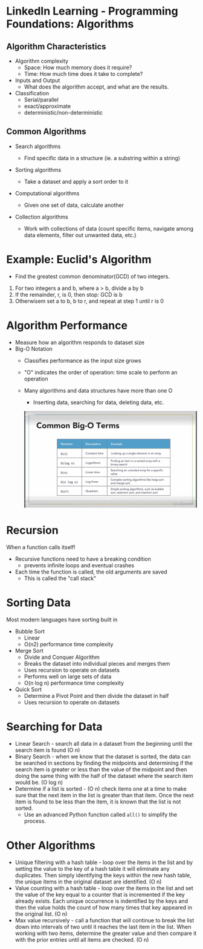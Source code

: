 # LinkedIn Learning - Programming Foundations: Algorithms

## Algorithm Characteristics

* Algorithm complexity
    * Space: How much memory does it require?
    * Time: How much time does it take to complete?
* Inputs and Output
    * What does the algorithm accept, and what are the results.
* Classification
    * Serial/parallel
    * exact/approximate
    * deterministic/non-deterministic

## Common Algorithms

* Search algorithms
    * Find specific data in a structure (ie. a substring within a string)

* Sorting algorithms
    * Take a dataset and apply a sort order to it

* Computational algorithms
    * Given one set of data, calculate another 

* Collection algorithms
    * Work with collections of data (count specific items, navigate among data elements, filter out unwanted data, etc.)

# Example:  Euclid's Algorithm
* Find the greatest common denominator(GCD) of two integers.
1. For two integers a and b, where a > b, divide a by b
1. If the remainder, r, is 0, then stop: GCD is b
1. Otherwisem set a to b, b to r, and repeat at step 1 until r is 0

# Algorithm Performance
* Measure how an algorithm responds to dataset size
* Big-O Notation 
    * Classifies performance as the input size grows
    * "O" indicates the order of operation: time scale to perform an operation

    * Many algorithms and data structures have more than one O
        * Inserting data, searching for data, deleting data, etc.

        ![Screenshot](Common_Big_O_Terms.png)

# Recursion
When a function calls itself!

* Recursive functions need to have a breaking condition
    * prevents infinite loops and eventual crashes
* Each time the function is called, the old arguments are saved
    * This is called the "call stack"

# Sorting Data
Most modern languages have sorting built in

* Bubble Sort 
    * Linear
    * O(n2) performance time complexity
* Merge Sort
    * Divide and Conquer Algorithm
    * Breaks the dataset into individual pieces and merges them
    * Uses recursion to operate on datasets
    * Performs well on large sets of data
    * O(n log n) performance time complexity
* Quick Sort
    * Determine a Pivot Point and then divide the dataset in half
    * Uses recursion to operate on datasets

# Searching for Data 
    
* Linear Search - search all data in a dataset from the beginning until the search item is found (O n)
* Binary Search - when we know that the dataset is sorted, the data can be searched in sections by finding the midpoints and determining if the search item is greater or less than the value of the midpoint and then doing the same thing with the half of the dataset where the search item would be. (O log n)
* Determine if a list is sorted - (O n) check items one at a time to make sure that the next item in the list is greater than that item.  Once the next item is found to be less than the item, it is known that the list is not sorted.  
    * Use an advanced Python function called `all()` to simplify the process.


# Other Algorithms

* Unique filtering with a hash table - loop over the items in the list and by setting the value to the key of a hash table it will eliminate any duplicates.  Then simply identifying the keys within the new hash table, the unique items in the original dataset are identified.  (O n)
* Value counting with a hash table - loop over the items in the list and set the value of the key equal to a counter that is incremented if the key already exists.  Each unique occurrence is indentified by the keys and then the value holds the count of how many times that key appeared in the original list. (O n)
* Max value recursively - call a function that will continue to break the list down into intervals of two until it reaches the last item in the list.  When working with two items, determine the greater value and then compare it with the prior entries until all items are checked. (O n) 
